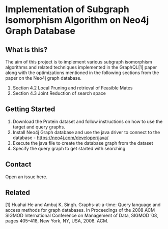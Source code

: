 # Implementation of Subgraph Isomorphism Algorithm on Neo4j Graph Database

## What is this?

The aim of this project is to implement various subgraph isomorphism algorithms
and related techniques implemented in the GraphQL[1] paper along with the optimizations
mentioned in the following sections from the paper on the Neo4j graph database.

1. Section 4.2 Local Pruning and retrieval of Feasible Mates
2. Section 4.3 Joint Reduction of search space

## Getting Started

1. Download the Protein dataset and follow instructions on how to use the target and query graphs.
2. Install Neo4j Graph database and use the java driver to connect to the database - https://neo4j.com/developer/java/
3. Execute the java file to create the database graph from the dataset
4. Specify the query graph to get started with searching

## Contact
Open an issue here.

## Related
[1] Huahai He and Ambuj K. Singh. Graphs-at-a-time: Query language and access methods
for graph databases. In Proceedings of the 2008 ACM SIGMOD International
Conference on Management of Data, SIGMOD ’08, pages 405–418, New York, NY,
USA, 2008. ACM.

